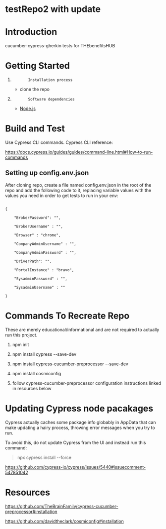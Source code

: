 # testRepo2 with update
# Introduction

cucumber-cypress-gherkin tests for THEbenefitsHUB

 

# Getting Started

1.            Installation process

    - clone the repo

2.            Software dependencies

    - [Node.js](https://nodejs.org/en/)

 

# Build and Test

 

Use Cypress CLI commands.  Cypress CLI reference:

 

https://docs.cypress.io/guides/guides/command-line.html#How-to-run-commands

 

## Setting up config.env.json

 

After cloning repo, create a file named config.env.json in the root of the repo and add the following code to it, replacing variable values with the values you need in order to get tests to run in your env:

 

```

{

    "BrokerPassword": "",

    "BrokerUsername" : "",

    "Browser" : "chrome",

    "CompanyAdminUsername" : "",

    "CompanyAdminPassword" : "",

    "DriverPath": "",

    "PortalInstance" : "bravo",

    "SysadminPassword" : "",

    "SysadminUsername" : "" 

}

```

 

# Commands To Recreate Repo

 

These are merely educational/informational and are not required to actually run this project.

 

1. npm init

2. npm install cypress --save-dev

3. npm install cypress-cucumber-preprocessor --save-dev

4. npm install cosmiconfig

5. follow cypress-cucumber-preprocessor configuration instructions linked in resources below

 

# Updating Cypress node pacakages

 

Cypress actually caches some package info globably in AppData that can make updating a hairy process, throwing error messages when you try to run.

 

To avoid this, do not update Cypress from the UI and instead run this command:

 

> npx cypress install --force

 

https://github.com/cypress-io/cypress/issues/5440#issuecomment-547851042

 

# Resources

 

https://github.com/TheBrainFamily/cypress-cucumber-preprocessor#installation

https://github.com/davidtheclark/cosmiconfig#installation
